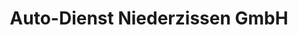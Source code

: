 ---
title: "Auto-Dienst Niederzissen GmbH"
url: /niederzissen/auto-dienst-niederzissen-gmbh/
shop: Autohaus
---